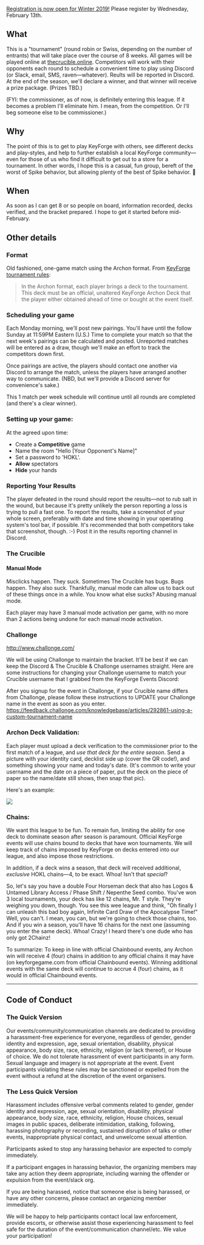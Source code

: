 [Registration is now open for Winter 2019!](https://goo.gl/forms/oQcruBG01WpwAdKY2) Please register by Wednesday, February 13th.

## What

This is a "tournament" (round robin or Swiss, depending on the number of entrants) that will take place over the course of 8 weeks. All games will be played online at [thecrucible.online](thecrucible.online). Competitors will work with their opponents each round to schedule a convenient time to play using Discord (or Slack, email, SMS, raven—whatever). Reults will be reported in Discord. At the end of the season, we'll declare a winner, and that winner will receive a prize package. (Prizes TBD.)

(FYI: the commissioner, as of now, is definitely entering this league. If it becomes a problem I'll eliminate him. I mean, from the competition. Or I'll beg someone else to be commissioner.)

## Why

The point of this is to get to play KeyForge with others, see different decks and play-styles, and help to further establish a local KeyForge community—even for those of us who find it difficult to get out to a store for a tournament. In other words, I hope this is a casual, fun group, bereft of the worst of Spike behavior, but allowing plenty of the best of Spike behavior. 🙂

## When

As soon as I can get 8 or so people on board, information recorded, decks verified, and the bracket prepared. I hope to get it started before mid-February.

## Other details

### Format

Old fashioned, one-game match using the Archon format. From [KeyForge tournament rules](http://kop-cdn.keyforgegame.com/filer_public/c1/ea/c1eaa484-cdf3-4224-90da-552b5b608e7d/kf_formats_and_variants.pdf):

> In the Archon format, each player brings a deck to the tournament. This deck must be an official, unaltered KeyForge Archon Deck that the player either obtained ahead of time or bought at the event itself. 

### Scheduling your game

Each Monday morning, we'll post new pairings. You'll have until the follow Sunday at 11:59PM Eastern (U.S.) Time to complete your match so that the next week's pairings can be calculated and posted. Unreported matches will be entered as a draw, though we'll make an effort to track the competitors down first.

Once pairings are active, the players should contact one another via Discord to arrange the match, unless the players have arranged another way to communicate. (NBD, but we'll provide a Discord server for convenience's sake.)

This 1 match per week schedule will continue until all rounds are completed (and there's a clear winner). 

### Setting up your game:

At the agreed upon time:
- Create a **Competitive** game 
- Name the room "Hello [Your Opponent's Name]" 
- Set a password to 'HOKL'. 
- **Allow** spectators 
- **Hide** your hands 

### Reporting Your Results

The player defeated in the round should report the results—not to rub salt in the wound, but because it's pretty unlikely the person reporting a loss is trying to pull a fast one. To report the results, take a screenshot of your whole screen, preferably with date and time showing in your operating system's tool bar, if possible. It's recommended that both competitors take that screenshot, though. :-) Post it in the results reporting channel in Discord. 
   
### The Crucible

#### Manual Mode

Misclicks happen. They suck. Sometimes The Crucible has bugs. Bugs happen. They also suck. Thankfully, manual mode can allow us to back out of these things once in a while. You know what else sucks? Abusing manual mode.

Each player may have 3 manual mode activation per game, with no more than 2 actions being undone for each manual mode activation.
   
### Challonge

http://www.challonge.com/

We will be using Challonge to maintain the bracket. It'll be best if we can keep the Discord & The Crucible & Challonge usernames straight. Here are some instructions for changing your Challonge username to match your Crucible username that I grabbed from the KeyForge Events Discord:

After you signup for the event in Challonge, if your Crucible name differs from Challonge, please follow these instructions to UPDATE your Challonge name in the event as soon as you enter. https://feedback.challonge.com/knowledgebase/articles/292861-using-a-custom-tournament-name 


### Archon Deck Validation:

Each player must upload a deck verification to the commissioner prior to the first match of a league, and _use that deck for the entire season_. Send a picture with your identity card, decklist side up (cover the QR code!), and something showing your name and today's date. (It's common to write your username and the date on a piece of paper, put the deck on the piece of paper so the name/date still shows, then snap that pic).

Here's an example:

![](https://www.dropbox.com/s/stwroypao6xz158/2019-02-02%2000.16.08.jpg?raw=1)

### Chains:

We want this league to be fun. To remain fun, limiting the ability for one deck to dominate season after season is paramount. Official KeyForge events will use chains bound to decks that have won tournaments. We will keep track of chains imposed by KeyForge on decks entered into our league, and also impose those restrictions.

In addition, if a deck wins a season, that deck will received additional, _exclusive_ HOKL chains—4, to be exact. Whoa! Isn't that _special_?

So, let's say you have a double Four Horseman deck that also has Logos & Untamed Library Access / Phase Shift / Nepenthe Seed combo. You've won 3 local tournaments, your deck has like 12 chains, Mr. T style. They're weighing you down, though. You see this wee league and think, "Oh finally I can unleash this bad boy again, Infinite Card Draw of the Apocalypse Time!" Well, you can't. I mean, you can, but we're going to check those chains, too. And if you win a season, you'll have 16 chains for the next one (assuming you enter the same deck). Whoa! Crazy! I heard there's one dude who has only got 2Chainz!

To summarize: To keep in line with official Chainbound events, any Archon win will receive 4 (four) chains in addition to any official chains it may have (on keyforgegame.com from official Chainbound events). Winning additional events with the same deck will continue to accrue 4 (four) chains, as it would in official Chainbound events.

---

## Code of Conduct

### The Quick Version

Our events/community/communication channels are dedicated to providing a harassment-free experience for everyone, regardless of gender, gender identity and expression, age, sexual orientation, disability, physical appearance, body size, race, ethnicity, religion (or lack thereof), or House of choice. We do not tolerate harassment of event participants in any form. Sexual language and imagery is not appropriate at the event. Event participants violating these rules may be sanctioned or expelled from the event without a refund at the discretion of the event organisers.

### The Less Quick Version

Harassment includes offensive verbal comments related to gender, gender identity and expression, age, sexual orientation, disability, physical appearance, body size, race, ethnicity, religion, House choices, sexual images in public spaces, deliberate intimidation, stalking, following, harassing photography or recording, sustained disruption of talks or other events, inappropriate physical contact, and unwelcome sexual attention.

Participants asked to stop any harassing behavior are expected to comply immediately.

If a participant engages in harassing behavior, the organizing members may take any action they deem appropriate, including warning the offender or expulsion from the event/slack org.

If you are being harassed, notice that someone else is being harassed, or have any other concerns, please contact an organizing member immediately.

We will be happy to help participants contact local law enforcement, provide escorts, or otherwise assist those experiencing harassment to feel safe for the duration of the event/communication channel/etc. We value your participation!
